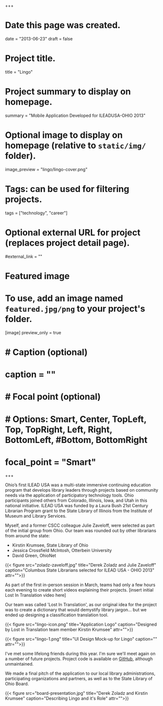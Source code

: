 +++
# Date this page was created.
date = "2013-06-23"
draft = false

# Project title.
title = "Lingo"

# Project summary to display on homepage.
summary = "Mobile Application Developed for ILEADUSA-OHIO 2013"

# Optional image to display on homepage (relative to `static/img/` folder).
image_preview = "lingo/lingo-cover.png"

# Tags: can be used for filtering projects.
tags = ["technology", "career"]

# Optional external URL for project (replaces project detail page).
#external_link = ""

# Featured image
# To use, add an image named `featured.jpg/png` to your project's folder.
[image]
   preview_only = true
#  # Caption (optional)
#  caption = ""
#
#  # Focal point (optional)
#  # Options: Smart, Center, TopLeft, Top, TopRight, Left, Right, BottomLeft, #Bottom, BottomRight
#  focal_point = "Smart"

+++

Ohio’s first ILEAD USA was a multi-state immersive continuing education program that develops library leaders through projects based on community needs via the application of participatory technology tools. Ohio participants joined others from Colorado, Illinois, Iowa, and Utah in this national initiative. ILEAD USA was funded by a Laura Bush 21st Century Librarian Program grant to the State Library of Illinois from the Institute of Museum and Library Services.

Myself, and a former CSCC colleague Julie Zaveloff, were selected as part of the initial group from Ohio. Our team was rounded out by other librarians from around the state:

- Kirstin Krumsee, State Library of Ohio
- Jessica Crossfield McIntosh, Otterbein University
- David Green, OhioNet

{{< figure src="zoladz-zaveloff.jpg" title="Derek Zoladz and Julie Zaveloff" caption="Columbus State Librarians selected for ILEAD USA - OHIO 2013" attr="">}}

  As part of the first in-person session in March, teams had only a few hours each evening to create short videos explaining their projects.
[insert initial Lost In Translation video here]

Our team was called 'Lost In Translation', as our original idea for the project was to create a dictionary that would demystify library jargon... but we ended up designing a classification translation tool.

{{< figure src="lingo-icon.png" title="Application Logo" caption="Designed by Lost in Translation team member Kirstin Krumsee" attr="">}}

{{< figure src="lingo-1.png" title="UI Design Mock-up for Lingo" caption="" attr="">}}

I've met some lifelong friends during this year. I'm sure we'll meet again on a number of future projects. Project code is available on [GitHub](https://github.com/dzoladz/know-the-lingo), although unmaintained.

We made a final pitch of the application to our local library administrations, participating organizations and partners, as well as to the State Library of Ohio Board.

{{< figure src="board-presentation.jpg" title="Derek Zoladz and Kirstin Krumsee" caption="Describing Lingo and it's Role" attr="">}}
